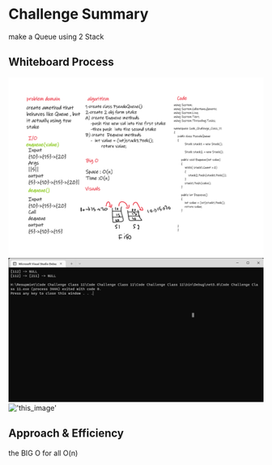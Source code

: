 # Challenge Summary
<!-- Description of the challenge -->
make a Queue using 2 Stack 


## Whiteboard Process
<!-- Embedded whiteboard image -->
!['this_image'](1.0.png)
!['this_image'](1.0.0.png)
!['this_image'](test.png)

## Approach & Efficiency
<!-- What approach did you take? Why? What is the Big O space/time for this approach? -->
the BIG O for all O(n)

